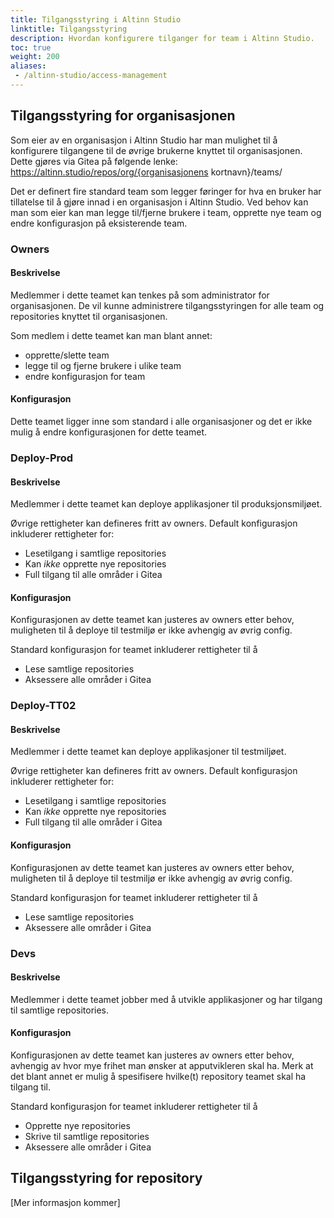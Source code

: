 ```yaml
---
title: Tilgangsstyring i Altinn Studio
linktitle: Tilgangsstyring
description: Hvordan konfigurere tilganger for team i Altinn Studio.
toc: true
weight: 200
aliases:
 - /altinn-studio/access-management
---
```


## Tilgangsstyring for organisasjonen

Som eier av en organisasjon i Altinn Studio har man mulighet til å konfigurere tilgangene til 
de øvrige brukerne knyttet til organisasjonen. Dette gjøres via Gitea på følgende lenke: https://altinn.studio/repos/org/{organisasjonens kortnavn}/teams/

Det er definert fire standard team som legger føringer for hva en bruker har tillatelse til å gjøre innad i en organisasjon i Altinn Studio.
Ved behov kan man som eier kan man legge til/fjerne brukere i team, opprette nye team og endre konfigurasjon på eksisterende team.

### Owners

#### Beskrivelse

  Medlemmer i dette teamet kan tenkes på som administrator for organisasjonen. 
  De vil kunne administrere tilgangsstyringen for alle team og repositories knyttet til organisasjonen.

  Som medlem i dette teamet kan man blant annet:
  - opprette/slette team 
  - legge til og fjerne brukere i ulike team
  - endre konfigurasjon for team

#### Konfigurasjon
  
  Dette teamet ligger inne som standard i alle organisasjoner og det er ikke mulig å endre konfigurasjonen for dette teamet.

### Deploy-Prod
#### Beskrivelse

  Medlemmer i dette teamet kan deploye applikasjoner til produksjonsmiljøet.

  Øvrige rettigheter kan defineres fritt av owners.
  Default konfigurasjon inkluderer rettigheter for: 
  - Lesetilgang i samtlige repositories
  - Kan _ikke_ opprette nye repositories 
  - Full tilgang til alle områder i Gitea

#### Konfigurasjon

  Konfigurasjonen av dette teamet kan justeres av owners etter behov, 
  muligheten til å deploye til testmiljø er ikke avhengig av øvrig config. 
  
  Standard konfigurasjon for teamet inkluderer rettigheter til å
  - Lese samtlige repositories
  - Aksessere alle områder i Gitea

### Deploy-TT02

#### Beskrivelse

  Medlemmer i dette teamet kan deploye applikasjoner til testmiljøet.

  Øvrige rettigheter kan defineres fritt av owners.
  Default konfigurasjon inkluderer rettigheter for: 
  - Lesetilgang i samtlige repositories
  - Kan _ikke_ opprette nye repositories 
  - Full tilgang til alle områder i Gitea

#### Konfigurasjon

  Konfigurasjonen av dette teamet kan justeres av owners etter behov, 
  muligheten til å deploye til testmiljø er ikke avhengig av øvrig config. 
  
  Standard konfigurasjon for teamet inkluderer rettigheter til å
  - Lese samtlige repositories
  - Aksessere alle områder i Gitea

### Devs

#### Beskrivelse

  Medlemmer i dette teamet jobber med å utvikle applikasjoner og har tilgang til samtlige repositories.

#### Konfigurasjon

  Konfigurasjonen av dette teamet kan justeres av owners etter behov,
  avhengig av hvor mye frihet man ønsker at apputvikleren skal ha.
  Merk at det blant annet er mulig å spesifisere hvilke(t) repository teamet skal ha tilgang til.
  
  Standard konfigurasjon for teamet inkluderer rettigheter til å
  - Opprette nye repositories
  - Skrive til samtlige repositories
  - Aksessere alle områder i Gitea

## Tilgangsstyring for repository

[Mer informasjon kommer]
